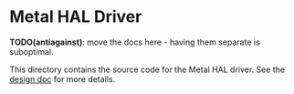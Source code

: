 # Metal HAL Driver

**TODO(antiagainst)**: move the docs here - having them separate is suboptimal.

This directory contains the source code for the Metal HAL driver. See the
[design doc](https://google.github.io/iree/design-docs/metal-hal-driver) for
more details.
